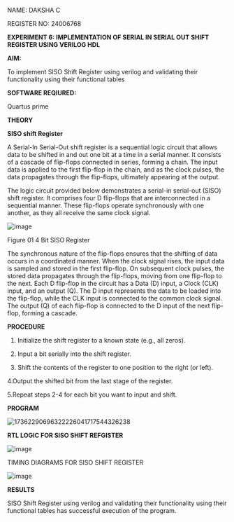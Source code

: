NAME: DAKSHA C

REGISTER NO: 24006768

**EXPERIMENT 6: IMPLEMENTATION OF SERIAL IN SERIAL OUT SHIFT REGISTER USING VERILOG HDL**

**AIM:**

To implement  SISO Shift Register using verilog and validating their functionality using their functional tables

**SOFTWARE REQIURED:**

Quartus prime

**THEORY**

**SISO shift Register**

A Serial-In Serial-Out shift register is a sequential logic circuit that allows data to be shifted in and out one bit at a time in a serial manner. It consists of a cascade of flip-flops connected in series, forming a chain. The input data is applied to the first flip-flop in the chain, and as the clock pulses, the data propagates through the flip-flops, ultimately appearing at the output.

The logic circuit provided below demonstrates a serial-in serial-out (SISO) shift register. It comprises four D flip-flops that are interconnected in a sequential manner. These flip-flops operate synchronously with one another, as they all receive the same clock signal.

![image](https://github.com/naavaneetha/SERIAL-IN-SERIAL-OUT-SHIFTREGISTER/assets/154305477/e81c4072-37f9-46c6-8145-566764b74c3a)

Figure 01 4 Bit SISO Register

The synchronous nature of the flip-flops ensures that the shifting of data occurs in a coordinated manner. When the clock signal rises, the input data is sampled and stored in the first flip-flop. On subsequent clock pulses, the stored data propagates through the flip-flops, moving from one flip-flop to the next.
Each D flip-flop in the circuit has a Data (D) input, a Clock (CLK) input, and an output (Q). The D input represents the data to be loaded into the flip-flop, while the CLK input is connected to the common clock signal. The output (Q) of each flip-flop is connected to the D input of the next flip-flop, forming a cascade.

**PROCEDURE**

1. Initialize the shift register to a known state (e.g., all zeros).

2. Input a bit serially into the shift register.

3. Shift the contents of the register to one position to the right (or left).

4.Output the shifted bit from the last stage of the register.

5.Repeat steps 2-4 for each bit you want to input and shift.

**PROGRAM**

![17362290696322226041717544326238](https://github.com/user-attachments/assets/83a9de12-96fe-4027-ba2f-b19e8cd7ac05)

**RTL LOGIC FOR SISO SHIFT REFGISTER**

![image](https://github.com/user-attachments/assets/062c9c7f-a4a8-477e-a326-588de186fc46)

TIMING DIAGRAMS FOR SISO SHIFT REGISTER

![image](https://github.com/user-attachments/assets/de01c3a3-efb6-4d64-a156-169b91a0f0da)

**RESULTS**

SISO Shift Register using verilog and validating their functionality using their functional tables has
successful execution of the program.

